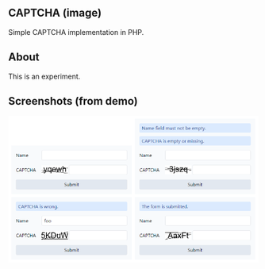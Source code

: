 ## CAPTCHA (image)

Simple CAPTCHA  implementation in PHP.

## About
This is an experiment.

## Screenshots (from demo)

![Form screenshots from the demo](screenshots.png)

